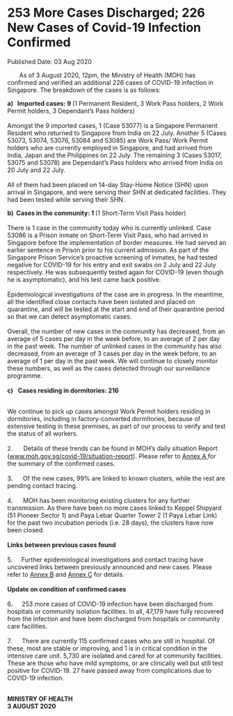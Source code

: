 <html>
    <meta http-equiv="Content-Type" content="text/html; charset=utf-8"/>
    <meta charset="utf-8"/>
    <title>253 More Cases Discharged; 226 New Cases of Covid-19 Infection Confirmed</title>
    <body><h1>253 More Cases Discharged; 226 New Cases of Covid-19 Infection Confirmed</h1>
    <p>Published Date: 03 Aug 2020</p> <p>&nbsp; &nbsp; &nbsp; &nbsp;As of 3 August 2020, 12pm, the Ministry of Health (MOH) has confirmed and verified an additional 226 cases of COVID-19 infection in Singapore. The breakdown of the cases is as follows:</p> <p><strong>a)&nbsp; &nbsp;Imported cases: 9 </strong>(1 Permanent Resident, 3 Work Pass holders, 2 Work Permit holders, 3 Dependant’s Pass holders) <br><br>Amongst the 9 imported cases, 1 (Case 53077) is a Singapore Permanent Resident who returned to Singapore from India on 22 July. Another 5 (Cases 53073, 53074, 53076, 53084 and 53085) are Work Pass/ Work Permit holders who are currently employed in Singapore, and had arrived from India, Japan and the Philippines on 22 July. The remaining 3 (Cases 53017, 53075 and 53078) are Dependant’s Pass holders who arrived from India on 20 July and 22 July.&nbsp;<br><br>All of them had been placed on 14-day Stay-Home Notice (SHN) upon arrival in Singapore, and were serving their SHN at dedicated facilities. They had been tested while serving their SHN.</p><strong>b)&nbsp; Cases in the community: 1 </strong>(1 Short-Term Visit Pass holder) <br><br>There is 1 case in the community today who is currently unlinked. Case 53086 is a Prison inmate on Short-Term Visit Pass, who had arrived in Singapore before the implementation of border measures. He had served an earlier sentence in Prison prior to his current admission. As part of the Singapore Prison Service’s proactive screening of inmates, he had tested negative for COVID-19 for his entry and exit swabs on 2 July and 22 July respectively. He was subsequently tested again for COVID-19 (even though he is asymptomatic), and his test came back positive. <br><br>Epidemiological investigations of the case are in progress. In the meantime, all the identified close contacts have been isolated and placed on quarantine, and will be tested at the start and end of their quarantine period so that we can detect asymptomatic cases. <br><br>Overall, the number of new cases in the community has decreased, from an average of 5 cases per day in the week before, to an average of 2 per day in the past week. The number of unlinked cases in the community has also decreased, from an average of 3 cases per day in the week before, to an average of 1 per day in the past week.&nbsp;We will continue to closely monitor these numbers, as well as the cases detected through our surveillance programme.&nbsp;<br><br><strong>c)&nbsp;</strong> &nbsp;<strong>Cases residing in dormitories: 216&nbsp;&nbsp;<br><br><span style="font-size: 13px;"></span></strong><p>We continue to pick up cases amongst Work Permit holders residing in dormitories, including in factory-converted dormitories, because of extensive testing in these premises, as part of our process to verify and test the status of all workers.&nbsp;</p><span style="font-size: 18px;"><span style="font-size: 13px;">2.</span>&nbsp; &nbsp; &nbsp;</span>Details of these trends can be found in MOH’s daily situation Report (<a href="http://www.moh.gov.sg/covid-19/situation-report">www.moh.gov.sg/covid-19/situation-report</a>). Please refer to <u><u><a href="/docs/librariesprovider5/default-document-library/annex-a727e587a39e2418fbe8afcc180335cf7.pdf?sfvrsn=ee62b3b8_0">Annex A</a>&nbsp;</u></u>for the summary of the confirmed cases. <br><br>3.&nbsp; &nbsp; &nbsp; Of the new cases, 99% are linked to known clusters, while the rest are pending contact tracing. <br><br>4.&nbsp; &nbsp; &nbsp; MOH has been monitoring existing clusters for any further transmission. As there have been no more cases linked to Keppel Shipyard (51 Pioneer Sector 1) and Paya Lebar Quarter Tower 2 (1 Paya Lebar Link) for the past two incubation periods (i.e. 28 days), the clusters have now been closed.&nbsp;<br><br><strong>Links between previous cases found&nbsp;<br><br></strong>5.&nbsp;<strong> &nbsp; &nbsp;&nbsp;</strong>Further epidemiological investigations and contact tracing have uncovered links between previously announced and new cases. Please refer to <u><a href="/docs/librariesprovider5/default-document-library/annex-b2474f455a3d147bcbfe7433277c68d43.pdf?sfvrsn=eedddb21_0" title="Annex B">Annex B</a></u> and <u><a href="/docs/librariesprovider5/default-document-library/annex-c2ee7a1362cac4c96a85b568d82a80b67.pdf?sfvrsn=4dbaddb_0" title="Annex C">Annex C</a></u> for details.&nbsp;<br><br><strong>Update on condition of confirmed cases&nbsp;<br><br></strong>6<strong>.&nbsp; &nbsp; &nbsp;&nbsp;</strong>253 more cases of COVID-19 infection have been discharged from hospitals or community isolation facilities. In all, 47,179 have fully recovered from the infection and have been discharged from hospitals or community care facilities. <br><br>7.&nbsp; &nbsp; &nbsp; There are currently 115 confirmed cases who are still in hospital. Of these, most are stable or improving, and 1 is in critical condition in the intensive care unit. 5,730 are isolated and cared for at community facilities. These are those who have mild symptoms, or are clinically well but still test positive for COVID-19. 27 have passed away from complications due to COVID-19 infection.<br><br> <div> <p><strong>MINISTRY OF HEALTH<br></strong><strong>3 AUGUST 2020</strong></p> <p>&nbsp;</p> </div></body>
</html>